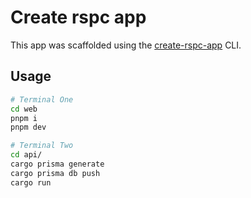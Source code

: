 # Create rspc app

This app was scaffolded using the [create-rspc-app](https://rspc.dev) CLI.

## Usage

```bash
# Terminal One
cd web
pnpm i
pnpm dev

# Terminal Two
cd api/
cargo prisma generate
cargo prisma db push
cargo run
```
